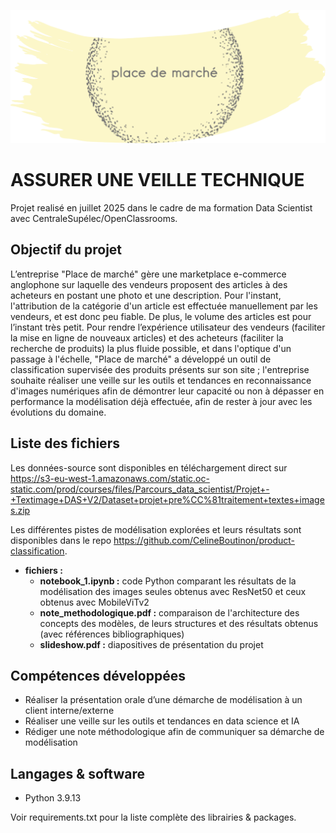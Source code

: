 ![Logo](logo.png)

# ASSURER UNE VEILLE TECHNIQUE

Projet realisé en juillet 2025 dans le cadre de ma formation Data Scientist avec CentraleSupélec/OpenClassrooms.

## Objectif du projet

L’entreprise "Place de marché" gère une marketplace e-commerce anglophone sur laquelle des vendeurs proposent des articles à des acheteurs en postant une photo et une description. Pour l'instant, l'attribution de la catégorie d'un article est effectuée manuellement par les vendeurs, et est donc peu fiable. De plus, le volume des articles est pour l’instant très petit. Pour rendre l’expérience utilisateur des vendeurs (faciliter la mise en ligne de nouveaux articles) et des acheteurs (faciliter la recherche de produits) la plus fluide possible, et dans l'optique d'un passage à l'échelle, "Place de marché" a développé un outil de classification supervisée des produits présents sur son site ; l'entreprise souhaite réaliser une veille sur les outils et tendances en reconnaissance d'images numériques afin de démontrer leur capacité ou non à dépasser en performance la modélisation déjà effectuée, afin de rester à jour avec les évolutions du domaine. 



## Liste des fichiers

Les données-source sont disponibles en téléchargement direct sur https://s3-eu-west-1.amazonaws.com/static.oc-static.com/prod/courses/files/Parcours_data_scientist/Projet+-+Textimage+DAS+V2/Dataset+projet+pre%CC%81traitement+textes+images.zip

Les différentes pistes de modélisation explorées et leurs résultats sont disponibles dans le repo https://github.com/CelineBoutinon/product-classification.

* **fichiers :**
  - **notebook_1.ipynb :** code Python comparant les résultats de la modélisation des images seules obtenus avec ResNet50 et ceux obtenus avec MobileViTv2
  - **note_methodologique.pdf :** comparaison de l'architecture des concepts des modèles, de leurs structures et des résultats obtenus (avec références bibliographiques)
  - **slideshow.pdf :** diapositives de présentation du projet
 


## Compétences développées

 * Réaliser la présentation orale d’une démarche de modélisation à un client interne/externe
 * Réaliser une veille sur les outils et tendances en data science et IA
 * Rédiger une note méthodologique afin de communiquer sa démarche de modélisation


## Langages & software

 * Python 3.9.13

Voir requirements.txt pour la liste complète des librairies & packages.
  
